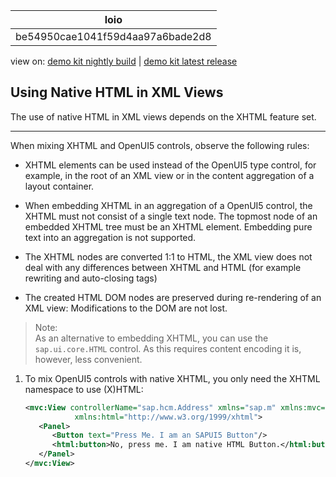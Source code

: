 <!-- loiobe54950cae1041f59d4aa97a6bade2d8 -->

| loio |
| -----|
| be54950cae1041f59d4aa97a6bade2d8 |

<div id="loio">

view on: [demo kit nightly build](https://openui5nightly.hana.ondemand.com/#/topic/be54950cae1041f59d4aa97a6bade2d8) | [demo kit latest release](https://openui5.hana.ondemand.com/#/topic/be54950cae1041f59d4aa97a6bade2d8)</div>

## Using Native HTML in XML Views

The use of native HTML in XML views depends on the XHTML feature set.

***

When mixing XHTML and OpenUI5 controls, observe the following rules:

-   XHTML elements can be used instead of the OpenUI5 type control, for example, in the root of an XML view or in the content aggregation of a layout container.

-   When embedding XHTML in an aggregation of a OpenUI5 control, the XHTML must not consist of a single text node. The topmost node of an embedded XHTML tree must be an XHTML element. Embedding pure text into an aggregation is not supported.

-   The XHTML nodes are converted 1:1 to HTML, the XML view does not deal with any differences between XHTML and HTML \(for example rewriting and auto-closing tags\)

-   The created HTML DOM nodes are preserved during re-rendering of an XML view: Modifications to the DOM are not lost.


> Note:  
> As an alternative to embedding XHTML, you can use the `sap.ui.core.HTML` control. As this requires content encoding it is, however, less convenient.

1.  To mix OpenUI5 controls with native XHTML, you only need the XHTML namespace to use \(X\)HTML:

    ``` xml
    <mvc:View controllerName="sap.hcm.Address" xmlns="sap.m" xmlns:mvc="sap.ui.core.mvc"
               xmlns:html="http://www.w3.org/1999/xhtml">
       <Panel>
          <Button text="Press Me. I am an SAPUI5 Button"/>
          <html:button>No, press me. I am native HTML Button.</html:button>
       </Panel>
    </mvc:View>
    ```


